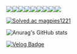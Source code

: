 <img src="https://img.shields.io/badge/HTML5-E34F26.svg?style=for-the-badge&logo=HTML5&logoColor=white"/><img src="https://img.shields.io/badge/CSS3-1572B6.svg?style=for-the-badge&logo=CSS3&logoColor=white"/><img src="https://img.shields.io/badge/JavaScript-F7DF1E.svg?style=for-the-badge&logo=JavaScript&logoColor=white"/><img src="https://img.shields.io/badge/C++-00599C.svg?style=for-the-badge&logo=C++&logoColor=white"/><img src="https://img.shields.io/badge/React-61DAFB.svg?style=for-the-badge&logo=React&logoColor=white"/><img src="https://img.shields.io/badge/Redux-764ABC.svg?style=for-the-badge&logo=Redux&logoColor=white"/><img src="https://img.shields.io/badge/Vue.js-4FC08D.svg?style=for-the-badge&logo=Vue.js&logoColor=white"/><img src="https://img.shields.io/badge/Bootstrap-7952B3.svg?style=for-the-badge&logo=Bootstrap&logoColor=white"/><img src="https://img.shields.io/badge/Tailwind CSS-06B6D4.svg?style=for-the-badge&logo=Tailwind CSS&logoColor=white"/>

[![Solved.ac magpies1221](http://mazassumnida.wtf/api/v2/generate_badge?boj=magpies1221)](https://solved.ac/magpies1221)

![Anurag's GitHub stats](https://github-readme-stats.vercel.app/api?username=Hwang-Sangjin&show_icons=true&theme=radical)


[![Velog Badge](https://img.shields.io/badge/Velog-20C997?style=flat-square&logo=Velog&logoColor=white&link=mailto:https://velog.io/@magpies1221)](https://velog.io/@magpies1221)
